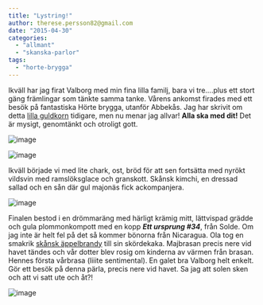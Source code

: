 ```yaml
---
title: "Lystring!"
author: therese.persson82@gmail.com
date: "2015-04-30"
categories: 
  - "allmant"
  - "skanska-parlor"
tags: 
  - "horte-brygga"
---
```


Ikväll har jag firat Valborg med min fina lilla familj, bara vi tre....plus ett stort gäng främlingar som tänkte samma tanke. Vårens ankomst firades med ett besök på fantastiska Hörte brygga, utanför Abbekås. Jag har skrivit om detta [lilla guldkorn](/posts/horte-brygga-och-nagra-hallon/) tidigare, men nu menar jag allvar! **Alla ska med dit!** Det är mysigt, genomtänkt och otroligt gott.

![image](/static/img/image18.jpg)

![image](/static/img/image17-e1430431282911-768x1024.jpg)

Ikväll började vi med lite chark, ost, bröd för att sen fortsätta med nyrökt vildsvin med ramslöksglace och granskott. Skånsk kimchi, en dressad sallad och en sån där gul majonäs fick ackompanjera.

![image](/static/img/image15.jpg)

Finalen bestod i en drömmaräng med härligt krämig mitt, lättvispad grädde och gula plommonkompott med en kopp _**Ett ursprung #34**_, från Solde. Om jag inte är helt fel på det så kommer bönorna från Nicaragua. Ola tog en smakrik [skånsk äppelbrandy](https://www.systembolaget.se/Sok-dryck/Dryck/?artikelId=840559&varuNr=86164&addBeverageToFavourites=true&nocache=True) till sin skördekaka. Majbrasan precis nere vid havet tändes och vår dotter blev rosig om kinderna av värmen från brasan. Hennes första vårbrasa (liiite sentimental). En galet bra Valborg helt enkelt. Gör ett besök på denna pärla, precis nere vid havet. Sa jag att solen sken och att vi satt ute och åt?!

![image](/static/img/image19-e1430431319224-769x1024.jpg)
